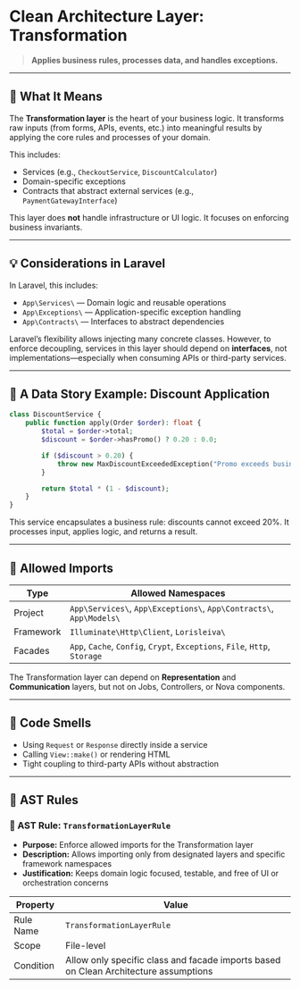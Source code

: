 # Clean Architecture Layer: Transformation

> **Applies business rules, processes data, and handles exceptions.**

---

## 🧠 What It Means

The **Transformation layer** is the heart of your business logic. It transforms raw inputs (from forms, APIs, events, etc.) into meaningful results by applying the core rules and processes of your domain.

This includes:
- Services (e.g., `CheckoutService`, `DiscountCalculator`)
- Domain-specific exceptions
- Contracts that abstract external services (e.g., `PaymentGatewayInterface`)

This layer does **not** handle infrastructure or UI logic. It focuses on enforcing business invariants.

---

## 💡 Considerations in Laravel

In Laravel, this includes:
- `App\Services\` — Domain logic and reusable operations
- `App\Exceptions\` — Application-specific exception handling
- `App\Contracts\` — Interfaces to abstract dependencies

Laravel’s flexibility allows injecting many concrete classes. However, to enforce decoupling, services in this layer should depend on **interfaces**, not implementations—especially when consuming APIs or third-party services.

---

## 🧵 A Data Story Example: Discount Application

```php
class DiscountService {
    public function apply(Order $order): float {
        $total = $order->total;
        $discount = $order->hasPromo() ? 0.20 : 0.0;

        if ($discount > 0.20) {
            throw new MaxDiscountExceededException("Promo exceeds business rule limits.");
        }

        return $total * (1 - $discount);
    }
}
```

This service encapsulates a business rule: discounts cannot exceed 20%. It processes input, applies logic, and returns a result.

---

## 🚀 Allowed Imports

| Type      | Allowed Namespaces                                                     |
|-----------|------------------------------------------------------------------------|
| Project   | `App\Services\`, `App\Exceptions\`, `App\Contracts\`, `App\Models\` |
| Framework | `Illuminate\Http\Client`, `Lorisleiva\`                             |
| Facades   | `App`, `Cache`, `Config`, `Crypt`, `Exceptions`, `File`, `Http`, `Storage` |

The Transformation layer can depend on **Representation** and **Communication** layers, but not on Jobs, Controllers, or Nova components.

---

## 🚩 Code Smells

- Using `Request` or `Response` directly inside a service
- Calling `View::make()` or rendering HTML
- Tight coupling to third-party APIs without abstraction

---

## 🧪 AST Rules

### 📌 AST Rule: `TransformationLayerRule`

- **Purpose:** Enforce allowed imports for the Transformation layer
- **Description:** Allows importing only from designated layers and specific framework namespaces
- **Justification:** Keeps domain logic focused, testable, and free of UI or orchestration concerns

| Property     | Value                        |
|--------------|------------------------------|
| Rule Name    | `TransformationLayerRule`    |
| Scope        | File-level                   |
| Condition    | Allow only specific class and facade imports based on Clean Architecture assumptions |
